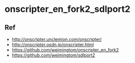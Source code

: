 # onscripter_en_fork2_sdlport2

## Ref  
* http://onscripter.unclemion.com/onscripter/  
* http://onscripter.osdn.jp/onscripter.html  
* https://github.com/weimingtom/onscripter_en_fork2  
* https://github.com/weimingtom/sdlport2  
